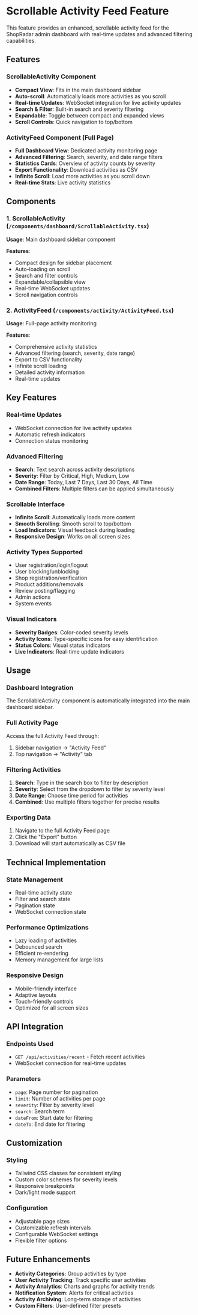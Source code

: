 # Scrollable Activity Feed Feature

This feature provides an enhanced, scrollable activity feed for the ShopRadar admin dashboard with real-time updates and advanced filtering capabilities.

## Features

### ScrollableActivity Component
- **Compact View**: Fits in the main dashboard sidebar
- **Auto-scroll**: Automatically loads more activities as you scroll
- **Real-time Updates**: WebSocket integration for live activity updates
- **Search & Filter**: Built-in search and severity filtering
- **Expandable**: Toggle between compact and expanded views
- **Scroll Controls**: Quick navigation to top/bottom

### ActivityFeed Component (Full Page)
- **Full Dashboard View**: Dedicated activity monitoring page
- **Advanced Filtering**: Search, severity, and date range filters
- **Statistics Cards**: Overview of activity counts by severity
- **Export Functionality**: Download activities as CSV
- **Infinite Scroll**: Load more activities as you scroll down
- **Real-time Stats**: Live activity statistics

## Components

### 1. ScrollableActivity (`/components/dashboard/ScrollableActivity.tsx`)
**Usage**: Main dashboard sidebar component

**Features**:
- Compact design for sidebar placement
- Auto-loading on scroll
- Search and filter controls
- Expandable/collapsible view
- Real-time WebSocket updates
- Scroll navigation controls

### 2. ActivityFeed (`/components/activity/ActivityFeed.tsx`)
**Usage**: Full-page activity monitoring

**Features**:
- Comprehensive activity statistics
- Advanced filtering (search, severity, date range)
- Export to CSV functionality
- Infinite scroll loading
- Detailed activity information
- Real-time updates

## Key Features

### Real-time Updates
- WebSocket connection for live activity updates
- Automatic refresh indicators
- Connection status monitoring

### Advanced Filtering
- **Search**: Text search across activity descriptions
- **Severity**: Filter by Critical, High, Medium, Low
- **Date Range**: Today, Last 7 Days, Last 30 Days, All Time
- **Combined Filters**: Multiple filters can be applied simultaneously

### Scrollable Interface
- **Infinite Scroll**: Automatically loads more content
- **Smooth Scrolling**: Smooth scroll to top/bottom
- **Load Indicators**: Visual feedback during loading
- **Responsive Design**: Works on all screen sizes

### Activity Types Supported
- User registration/login/logout
- User blocking/unblocking
- Shop registration/verification
- Product additions/removals
- Review posting/flagging
- Admin actions
- System events

### Visual Indicators
- **Severity Badges**: Color-coded severity levels
- **Activity Icons**: Type-specific icons for easy identification
- **Status Colors**: Visual status indicators
- **Live Indicators**: Real-time update indicators

## Usage

### Dashboard Integration
The ScrollableActivity component is automatically integrated into the main dashboard sidebar.

### Full Activity Page
Access the full Activity Feed through:
1. Sidebar navigation → "Activity Feed"
2. Top navigation → "Activity" tab

### Filtering Activities
1. **Search**: Type in the search box to filter by description
2. **Severity**: Select from the dropdown to filter by severity level
3. **Date Range**: Choose time period for activities
4. **Combined**: Use multiple filters together for precise results

### Exporting Data
1. Navigate to the full Activity Feed page
2. Click the "Export" button
3. Download will start automatically as CSV file

## Technical Implementation

### State Management
- Real-time activity state
- Filter and search state
- Pagination state
- WebSocket connection state

### Performance Optimizations
- Lazy loading of activities
- Debounced search
- Efficient re-rendering
- Memory management for large lists

### Responsive Design
- Mobile-friendly interface
- Adaptive layouts
- Touch-friendly controls
- Optimized for all screen sizes

## API Integration

### Endpoints Used
- `GET /api/activities/recent` - Fetch recent activities
- WebSocket connection for real-time updates

### Parameters
- `page`: Page number for pagination
- `limit`: Number of activities per page
- `severity`: Filter by severity level
- `search`: Search term
- `dateFrom`: Start date for filtering
- `dateTo`: End date for filtering

## Customization

### Styling
- Tailwind CSS classes for consistent styling
- Custom color schemes for severity levels
- Responsive breakpoints
- Dark/light mode support

### Configuration
- Adjustable page sizes
- Customizable refresh intervals
- Configurable WebSocket settings
- Flexible filter options

## Future Enhancements

- **Activity Categories**: Group activities by type
- **User Activity Tracking**: Track specific user activities
- **Activity Analytics**: Charts and graphs for activity trends
- **Notification System**: Alerts for critical activities
- **Activity Archiving**: Long-term storage of activities
- **Custom Filters**: User-defined filter presets
